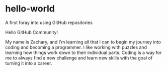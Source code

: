 # hello-world
A first foray into using GitHub repositories

Hello GitHub Community!

My name is Zachary, and I'm learning all that I can to begin my journey into coding and becoming a programmer.
I like working with puzzles and learning how things work down to their individual parts. 
Coding is a way for me to always find a new challenge and learn new skills with the goal of turning it into a career.
